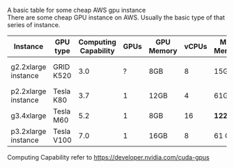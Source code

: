 A basic table for some cheap AWS gpu instance <br>
There are some cheap GPU instance on AWS. Usually the basic type of that series of instance.<br>



| Instance | GPU type |	Computing Capability | GPUs	| GPU Memory	| vCPUs	| Main Memory	| Storage | Storage Statistics | spot price |
| ------------- | ------------- |	------------- | -------------	|------------- |-------------	| -------------	| ------------- | -------------| ------------- |
|g2.2xlarge instance |	GRID  K520| 3.0| ? |8GB| 8|15GB | SSD	 | 61GB SSD storage |~0.27$/h|
|p2.2xlarge instance |Tesla K80|3.7| 1 | 12GB |4| 61GB| EBS | High | ~0.3$/h|
|g3.4xlarge | Tesla M60| 5.2 |	1 | 8GB| 16	| **122GB**| EBS |3.5 Gbps | ~0.4$/h|
|p3.2xlarge instance | Tesla V100|7.0| 1| 16GB | 8 | 61 GB | EBS |1.5Gbps | ~1-1.5$/h|


Computing Capability refer to https://developer.nvidia.com/cuda-gpus<br>

 

